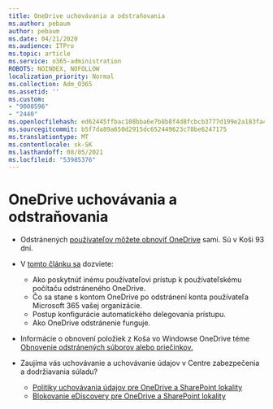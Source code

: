 ```yaml
---
title: OneDrive uchovávania a odstraňovania
ms.author: pebaum
author: pebaum
ms.date: 04/21/2020
ms.audience: ITPro
ms.topic: article
ms.service: o365-administration
ROBOTS: NOINDEX, NOFOLLOW
localization_priority: Normal
ms.collection: Adm_O365
ms.assetid: ''
ms.custom:
- "9000596"
- "2440"
ms.openlocfilehash: ed62445ffbac108bba6e7b8b8f4d8fcbcb3777d199e2a183fa457949cfe830a0
ms.sourcegitcommit: b5f7da89a650d2915dc652449623c78be6247175
ms.translationtype: MT
ms.contentlocale: sk-SK
ms.lasthandoff: 08/05/2021
ms.locfileid: "53985376"
---
```

# <a name="onedrive-retention-and-deletion"></a>OneDrive uchovávania a odstraňovania

- Odstránených [používateľov môžete obnoviť OneDrive](https://docs.microsoft.com/onedrive/restore-deleted-onedrive) sami. Sú v Koši 93 dní.

- V [tomto článku sa](https://docs.microsoft.com/onedrive/retention-and-deletion) dozviete:
    - Ako poskytnúť inému používateľovi prístup k používateľskému počítaču odstráneného OneDrive.
    - Čo sa stane s kontom OneDrive po odstránení konta používateľa Microsoft 365 vašej organizácie.
    - Postup konfigurácie automatického delegovania prístupu.
    - Ako OneDrive odstránenie funguje.

- Informácie o obnovení položiek z Koša vo Windowse OneDrive téme [Obnovenie odstránených súborov alebo priečinkov.](https://support.office.com/article/949ada80-0026-4db3-a953-c99083e6a84f)

- Zaujíma vás uchovávanie a uchovávanie údajov v Centre zabezpečenia a dodržiavania súladu?
    - [Politiky uchovávania údajov pre OneDrive a SharePoint lokality](https://docs.microsoft.com/microsoft-365/compliance/retention-policies)
    - [Blokovanie eDiscovery pre OneDrive a SharePoint lokality](https://docs.microsoft.com/office365/securitycompliance/ediscovery-cases#step-4-place-content-locations-on-hold)
